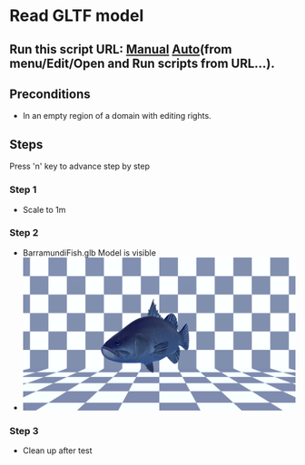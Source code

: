 # Read GLTF model
## Run this script URL: [Manual](./test.js?raw=true)   [Auto](./testAuto.js?raw=true)(from menu/Edit/Open and Run scripts from URL...).

## Preconditions
- In an empty region of a domain with editing rights.

## Steps
Press 'n' key to advance step by step

### Step 1
- Scale to 1m
### Step 2
- BarramundiFish.glb Model is visible
- ![](./ExpectedImage_00000.png)
### Step 3
- Clean up after test
